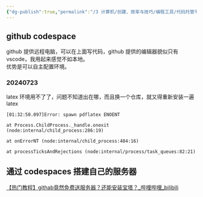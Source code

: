 ```yaml
---
{"dg-publish":true,"permalink":"/3 计算机/创建、效率与技巧/编程工具/代码托管平台/github/github codespaces/","title":"github codespaces"}
---
```


## github codespace
github 提供远程电脑，可以在上面写代码，github 提供的编辑器貌似只有 vscode，我用起来感觉不如本地。  
优势是可以自主配置环境。
### 20240723
latex 环境用不了了，问题不知道出在哪，而且换一个仓库，就又得重新安装一遍 latex
```
[01:32:50.097]Error: spawn pdflatex ENOENT

at Process.ChildProcess._handle.onexit (node:internal/child_process:286:19)

at onErrorNT (node:internal/child_process:484:16)

at processTicksAndRejections (node:internal/process/task_queues:82:21)
```
## 通过 codespaces 搭建自己的服务器
[【热门教程】githab竟然免费送服务器？还能安装宝塔？\_哔哩哔哩\_bilibili](https://www.bilibili.com/video/BV1h84y1b7sD/?spm_id_from=333.337.search-card.all.click&vd_source=20cb3e7c6ad3d64f0eb2d763ff005080)